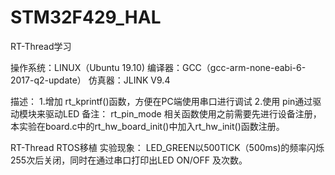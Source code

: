 # STM32F429_HAL
RT-Thread学习

操作系统：LINUX（Ubuntu 19.10)
编译器：GCC（gcc-arm-none-eabi-6-2017-q2-update）
仿真器：JLINK V9.4

描述：
	1.增加 rt_kprintf()函数，方便在PC端使用串口进行调试
	2.使用 pin通过驱动模块来驱动LED
备注：
	rt_pin_mode 相关函数使用之前需要先进行设备注册，本实验在board.c中的rt_hw_board_init()中加入rt_hw_init()函数注册。

RT-Thread RTOS移植
实验现象：
	LED_GREEN以500TICK（500ms)的频率闪烁255次后关闭，同时在通过串口打印出LED ON/OFF 及次数。

